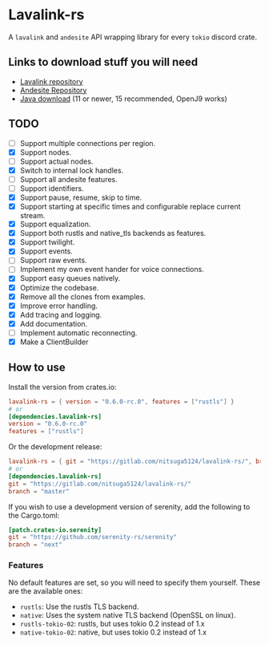 # Lavalink-rs

A `lavalink` and `andesite` API wrapping library for every `tokio` discord crate.

## Links to download stuff you will need

- [Lavalink repository](https://github.com/Frederikam/Lavalink)
- [Andesite Repository](https://github.com/natanbc/andesite)
- [Java download](https://adoptopenjdk.net/) (11 or newer, 15 recommended, OpenJ9 works)

## TODO

- [ ] Support multiple connections per region.
- [X] Support nodes.
- [ ] Support actual nodes.
- [X] Switch to internal lock handles.
- [ ] Support all andesite features.
- [ ] Support identifiers.
- [X] Support pause, resume, skip to time.
- [X] Support starting at specific times and configurable replace current stream.
- [X] Support equalization.
- [X] Support both rustls and native_tls backends as features.
- [X] Support twilight.
- [X] Support events.
- [ ] Support raw events.
- [ ] Implement my own event hander for voice connections.
- [X] Support easy queues natively.
- [X] Optimize the codebase.
- [X] Remove all the clones from examples.
- [X] Improve error handling.
- [X] Add tracing and logging.
- [X] Add documentation.
- [ ] Implement automatic reconnecting.
- [X] Make a ClientBuilder

## How to use

Install the version from crates.io:

```toml
lavalink-rs = { version = "0.6.0-rc.0", features = ["rustls"] }
# or
[dependencies.lavalink-rs]
version = "0.6.0-rc.0"
features = ["rustls"]
```

Or the development release:

```toml
lavalink-rs = { git = "https://gitlab.com/nitsuga5124/lavalink-rs/", branch = "master" }
# or
[dependencies.lavalink-rs]
git = "https://gitlab.com/nitsuga5124/lavalink-rs/"
branch = "master"
```

If you wish to use a development version of serenity, add the following to the Cargo.toml:

```toml
[patch.crates-io.serenity]
git = "https://github.com/serenity-rs/serenity"
branch = "next"
```

### Features

No default features are set, so you will need to specify them yourself.
These are the available ones:

- `rustls`: Use the rustls TLS backend.
- `native`: Uses the system native TLS backend (OpenSSL on linux).
- `rustls-tokio-02`: rustls, but uses tokio 0.2 instead of 1.x
- `native-tokio-02`: native, but uses tokio 0.2 instead of 1.x
